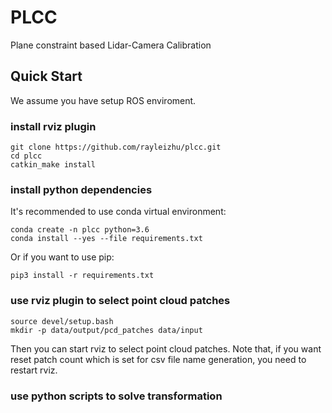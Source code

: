 # PLCC
Plane constraint based Lidar-Camera Calibration

## Quick Start
We assume you have setup ROS enviroment.

### install rviz plugin

```
git clone https://github.com/rayleizhu/plcc.git
cd plcc
catkin_make install
```

### install python dependencies
It's recommended to use conda virtual environment:

```
conda create -n plcc python=3.6
conda install --yes --file requirements.txt 
```

Or if you want to use pip:
```
pip3 install -r requirements.txt
``` 

### use rviz plugin to select point cloud patches

```
source devel/setup.bash
mkdir -p data/output/pcd_patches data/input
```

Then you can start rviz to select point cloud patches. Note that, if you want reset patch count which is set for csv file name generation, you need to restart rviz. 

### use python scripts to solve transformation
